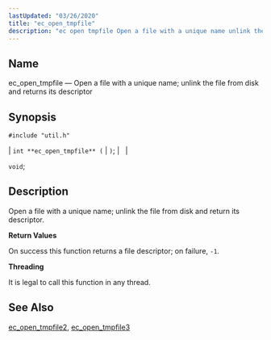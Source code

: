 ```yaml
---
lastUpdated: "03/26/2020"
title: "ec_open_tmpfile"
description: "ec open tmpfile Open a file with a unique name unlink the file from disk and returns its descriptor int ec open tmpfile void Open a file with a unique name unlink the file from disk and return its descriptor On success this function returns a file descriptor on failure..."
---
```


<a name="apis.ec_open_tmpfile"></a> 
## Name

ec_open_tmpfile — Open a file with a unique name; unlink the file from disk and returns its descriptor

## Synopsis

`#include "util.h"`

| `int **ec_open_tmpfile** (` | `)`; |   |

`void`;<a name="idp52479584"></a> 
## Description

Open a file with a unique name; unlink the file from disk and return its descriptor.

**<a name="idp52480848"></a> Return Values**

On success this function returns a file descriptor; on failure, `-1`.

**<a name="idp52482256"></a> Threading**

It is legal to call this function in any thread.

<a name="idp52483360"></a> 
## See Also

[ec_open_tmpfile2](/momentum/3/3-api/apis-ec-open-tmpfile-2), [ec_open_tmpfile3](/momentum/3/3-api/apis-ec-open-tmpfile-3)